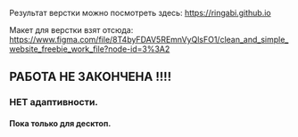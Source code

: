 
Результат верстки можно посмотреть здесь: https://ringabi.github.io

Макет для верстки взят отсюда: https://www.figma.com/file/8T4byFDAV5REmnVyQlsFO1/clean_and_simple_website_freebie_work_file?node-id=3%3A2

  ## РАБОТА НЕ ЗАКОНЧЕНА !!!! 

  ### НЕТ адаптивности.

  #### Пока только для десктоп.
